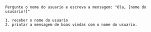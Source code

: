    
    Pergunte o nome do usuario e escreva a mensagem: "Ola, [nome do ususario!]"

    1. receber o nome do usuario
    2. printar a mensagem de boas vindas com o nome do usuario.
